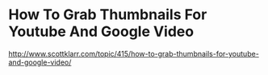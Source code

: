 <!--
id: 592065301
link: http://kevinisom.info/post/592065301/how-to-grab-thumbnails-for-youtube-and-google-video
slug: how-to-grab-thumbnails-for-youtube-and-google-video
date: Wed May 12 2010 21:46:31 GMT+1200 (NZST)
raw: {"blog_name":"kevinisom","id":592065301,"post_url":"http://kevinisom.info/post/592065301/how-to-grab-thumbnails-for-youtube-and-google-video","slug":"how-to-grab-thumbnails-for-youtube-and-google-video","type":"link","date":"2010-05-12 09:46:31 GMT","timestamp":1273657591,"state":"published","format":"html","reblog_key":"8pUC8wTW","tags":[],"short_url":"http://tmblr.co/Zw68YyZIZCL","highlighted":[],"feed_item":"http://www.scottklarr.com/topic/415/how-to-grab-thumbnails-for-youtube-and-google-video/","from_feed_id":"650234","note_count":0,"title":"How To Grab Thumbnails For Youtube And Google Video","url":"http://www.scottklarr.com/topic/415/how-to-grab-thumbnails-for-youtube-and-google-video/","description":""}
publish: 2010-05-012
tags: 
title: How To Grab Thumbnails For Youtube And Google Video
-->


How To Grab Thumbnails For Youtube And Google Video
===================================================

<http://www.scottklarr.com/topic/415/how-to-grab-thumbnails-for-youtube-and-google-video/>

